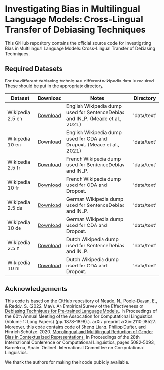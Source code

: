 # Investigating Bias in Multilingual Language Models: Cross-Lingual Transfer of Debiasing Techniques
This GitHub repository contains the official source code for Investigating Bias in Multilingual Language Models: Cross-Lingual Transfer of Debiasing Techniques.


## Required Datasets
For the different debiasing techniques, different wikipedia data is required. These should be put in the appropriate directory.


|Dataset | Download | Notes | Directory|
|--------|----------|-------|----------|
|Wikipedia 2.5 en |[Download](https://drive.google.com/file/d/15Cm8E9_ZfvBhztQwjlk0GuJIjkxQSt_V/view?usp=sharing)| English Wikipedia dump used for SentenceDebias and INLP. (Meade et al., 2021) |'data/text'|
|Wikipedia 10 en  |[Download](https://drive.google.com/file/d/1NbQPD5236_LOUiHikMlVvi53gi07u2kE/view?usp=sharing)| English Wikipedia dump used for CDA and Dropout. (Meade et al., 2021) |'data/text'|
|Wikipedia 2.5 fr |[Download](https://drive.google.com/file/d/12M-ClC97-HtLHol9WDtV2-EKFOi2JFBP/view?usp=sharing)| French Wikipedia dump used for SentenceDebias and INLP. |'data/text'|
|Wikipedia 10 fr  |[Download](https://drive.google.com/file/d/1sfzULqSeOfbBk_OKqto9tCB8ETl0cd__/view?usp=sharing)| French Wikipedia dump used for CDA and Dropout. |'data/text'|
|Wikipedia 2.5 de |[Download](https://drive.google.com/file/d/17Xt6rZO63pdtNA4wvZ6FKkfbUzo5hchw/view?usp=sharing)| German Wikipedia dump used for SentenceDebias and INLP. |'data/text'|
|Wikipedia 10 de  |[Download](https://drive.google.com/file/d/1zzA-nxbQh2uP81hk4PI5gn9f3YcEVGuM/view?usp=sharing)| German Wikipedia dump used for CDA and Dropout. |'data/text'|
|Wikipedia 2.5 nl |[Download](https://drive.google.com/file/d/1e-4iJBEkLE53ZH9NnnNi9kSAcTiy1PBp/view?usp=sharing)| Dutch Wikipedia dump used for SentenceDebias and INLP. |'data/text'|
|Wikipedia 10 nl  |[Download](https://drive.google.com/file/d/1PbSYTpweuyHN1oDQXqQKxx7Zyr8i2Y_I/view?usp=sharing)| Dutch Wikipedia dump used for CDA and Dropout. |'data/text'|

## Acknowledgements
This code is based on the GitHub repository of Meade, N., Poole-Dayan, E., & Reddy, S. (2022, May). [An Empirical Survey of the Effectiveness of Debiasing Techniques for Pre-trained Language Models.](https://github.com/McGill-NLP/bias-bench/tree/main). In Proceedings of the 60th Annual Meeting of the Association for Computational Linguistics (Volume 1: Long Papers) (pp. 1878-1898).). arXiv preprint arXiv:2110.08527. <br>
Moreover, this code contains code of Sheng Liang, Philipp Dufter, and Hinrich Schütze. 2020. [Monolingual and Multilingual Reduction of Gender Bias in Contextualized Representations.](https://github.com/liangsheng02/densray-debiasing/tree/publish) In Proceedings of the 28th International Conference on Computational Linguistics, pages 5082–5093, Barcelona, Spain (Online). International Committee on Computational Linguistics.

We thank the authors for making their code publicly available.
